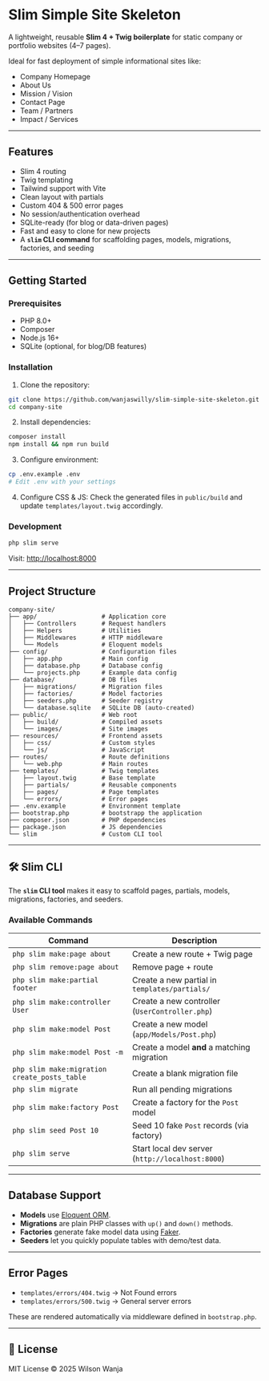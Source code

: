 # Slim Simple Site Skeleton

A lightweight, reusable **Slim 4 + Twig boilerplate** for static company or portfolio websites (4–7 pages).

Ideal for fast deployment of simple informational sites like:

* Company Homepage
* About Us
* Mission / Vision
* Contact Page
* Team / Partners
* Impact / Services

---

## Features

* Slim 4 routing
* Twig templating
* Tailwind support with Vite
* Clean layout with partials
* Custom 404 & 500 error pages
* No session/authentication overhead
* SQLite-ready (for blog or data-driven pages)
* Fast and easy to clone for new projects
* A **`slim` CLI command** for scaffolding pages, models, migrations, factories, and seeding

---

## Getting Started

### Prerequisites

* PHP 8.0+
* Composer
* Node.js 16+
* SQLite (optional, for blog/DB features)

### Installation

1. Clone the repository:

```bash
git clone https://github.com/wanjaswilly/slim-simple-site-skeleton.git ./company-site
cd company-site
```

2. Install dependencies:

```bash
composer install
npm install && npm run build
```

3. Configure environment:

```bash
cp .env.example .env
# Edit .env with your settings
```

4. Configure CSS & JS:
   Check the generated files in `public/build` and update `templates/layout.twig` accordingly.

### Development

```bash
php slim serve
```

Visit: [http://localhost:8000](http://localhost:8000)

---

## Project Structure

```
company-site/
├── app/                  # Application core
│   ├── Controllers       # Request handlers
│   ├── Helpers           # Utilities
│   ├── Middlewares       # HTTP middleware
│   └── Models            # Eloquent models
├── config/               # Configuration files
│   ├── app.php           # Main config
│   ├── database.php      # Database config
│   └── projects.php      # Example data config
├── database/             # DB files
│   ├── migrations/       # Migration files
│   ├── factories/        # Model factories
│   ├── seeders.php       # Seeder registry
│   └── database.sqlite   # SQLite DB (auto-created)
├── public/               # Web root
│   ├── build/            # Compiled assets
│   └── images/           # Site images
├── resources/            # Frontend assets
│   ├── css/              # Custom styles
│   └── js/               # JavaScript
├── routes/               # Route definitions
│   └── web.php           # Main routes
├── templates/            # Twig templates
│   ├── layout.twig       # Base template
│   ├── partials/         # Reusable components
│   ├── pages/            # Page templates
│   └── errors/           # Error pages
├── .env.example          # Environment template
├── bootstrap.php         # bootstrapp the application
├── composer.json         # PHP dependencies
├── package.json          # JS dependencies
└── slim                  # Custom CLI tool
```

---

## 🛠 Slim CLI

The **`slim` CLI tool** makes it easy to scaffold pages, partials, models, migrations, factories, and seeders.

### Available Commands

| Command                                      | Description                                      |
| -------------------------------------------- | ------------------------------------------------ |
| `php slim make:page about`                   | Create a new route + Twig page                   |
| `php slim remove:page about`                 | Remove page + route                              |
| `php slim make:partial footer`               | Create a new partial in `templates/partials/`    |
| `php slim make:controller User`              | Create a new controller (`UserController.php`)   |
| `php slim make:model Post`                   | Create a new model (`app/Models/Post.php`)       |
| `php slim make:model Post -m`                | Create a model **and** a matching migration      |
| `php slim make:migration create_posts_table` | Create a blank migration file                    |
| `php slim migrate`                           | Run all pending migrations                       |
| `php slim make:factory Post`                 | Create a factory for the `Post` model            |
| `php slim seed Post 10`                      | Seed 10 fake `Post` records (via factory)        |
| `php slim serve`                             | Start local dev server (`http://localhost:8000`) |

---

## Database Support

* **Models** use [Eloquent ORM](https://laravel.com/docs/eloquent).
* **Migrations** are plain PHP classes with `up()` and `down()` methods.
* **Factories** generate fake model data using [Faker](https://fakerphp.github.io/).
* **Seeders** let you quickly populate tables with demo/test data.

---

## Error Pages

* `templates/errors/404.twig` → Not Found errors
* `templates/errors/500.twig` → General server errors

These are rendered automatically via middleware defined in `bootstrap.php`.

---

## 🔗 License

MIT License © 2025 Wilson Wanja
